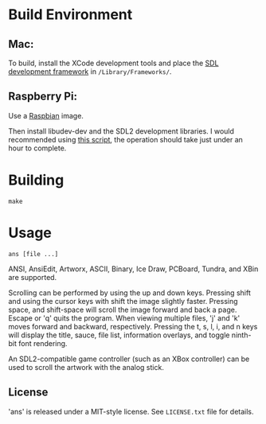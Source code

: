 # Build Environment

## Mac:

To build, install the XCode development tools and place the [SDL development framework](https://www.libsdl.org/release/SDL2-2.0.3.dmg) in `/Library/Frameworks/`.

## Raspberry Pi:

Use a [Raspbian](http://www.raspberrypi.org/downloads/) image.

Then install libudev-dev and the SDL2 development libraries. I would recommended using [this script](https://gist.github.com/andyherbert/f8682422a3b59bfda79d), the operation should take just under an hour to complete.

# Building

    make

# Usage

    ans [file ...]

ANSI, AnsiEdit, Artworx, ASCII, Binary, Ice Draw, PCBoard, Tundra, and XBin are supported.

Scrolling can be performed by using the up and down keys. Pressing shift and using the cursor keys with shift the image slightly faster. Pressing space, and shift-space will scroll the image forward and back a page. Escape or 'q' quits the program. When viewing multiple files, 'j' and 'k' moves forward and backward, respectively. Pressing the t, s, l, i, and n keys will display the title, sauce, file list, information overlays, and toggle ninth-bit font rendering.

An SDL2-compatible game controller (such as an XBox controller) can be used to scroll the artwork with the analog stick.

## License

'ans' is released under a MIT-style license. See `LICENSE.txt` file for details.
